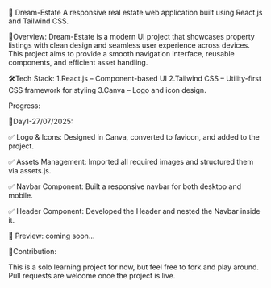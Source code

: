 🏡 Dream-Estate
A responsive real estate web application built using React.js and Tailwind CSS.

🔵Overview:
Dream-Estate is a modern UI project that showcases property listings with clean design and seamless user experience across devices. This project aims to provide a smooth navigation interface, reusable components, and efficient asset handling.

🛠Tech Stack:
1.React.js – Component-based UI
2.Tailwind CSS – Utility-first CSS framework for styling
3.Canva – Logo and icon design.

Progress:

📌Day1-27/07/2025: 

✅ Logo & Icons: Designed in Canva, converted to favicon, and added to the project.

✅ Assets Management: Imported all required images and structured them via assets.js.

✅ Navbar Component: Built a responsive navbar for both desktop and mobile.

✅ Header Component: Developed the Header and nested the Navbar inside it.

📸 Preview:
coming soon...

🤝Contribution:

This is a solo learning project for now, but feel free to fork and play around. Pull requests are welcome once the project is live.
